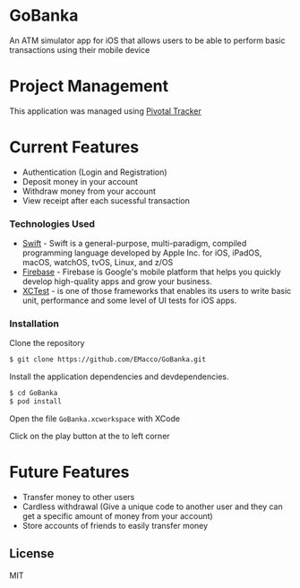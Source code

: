 # GoBanka
An ATM simulator app for iOS that allows users to be able to perform basic transactions using their mobile device

# Project Management
This application was managed using [Pivotal Tracker](https://www.pivotaltracker.com/n/projects/2400403)

# Current Features

  - Authentication (Login and Registration)
  - Deposit money in your account
  - Withdraw money from your account
  - View receipt after each sucessful transaction


### Technologies Used

* [Swift](https://developer.apple.com/swift/) - Swift is a general-purpose, multi-paradigm, compiled programming language developed by Apple Inc. for iOS, iPadOS, macOS, watchOS, tvOS, Linux, and z/OS
* [Firebase](https://firebase.google.com) - Firebase is Google's mobile platform that helps you quickly develop high-quality apps and grow your business.
* [XCTest](https://developer.apple.com/documentation/xctest) - is one of those frameworks that enables its users to write basic unit, performance and some level of UI tests for iOS apps.


### Installation

Clone the repository
```sh
$ git clone https://github.com/EMacco/GoBanka.git
```

Install the application dependencies and devdependencies.

```sh
$ cd GoBanka
$ pod install
```

Open the file `GoBanka.xcworkspace` with XCode

Click on the play button at the to left corner

# Future Features

  - Transfer money to other users
  - Cardless withdrawal (Give a unique code to another user and they can get a specific amount of money from your account)
  - Store accounts of friends to easily transfer money


License
----

MIT

